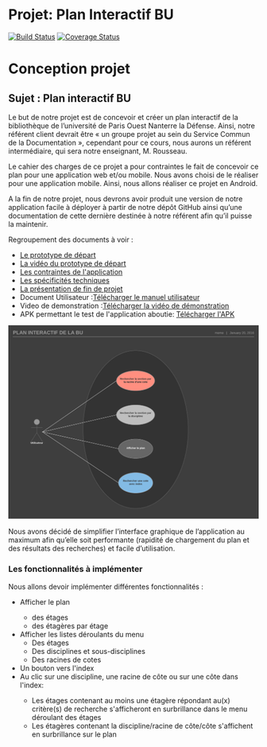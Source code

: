 # Projet: Plan Interactif BU

[![Build Status](https://travis-ci.org/Miage-Paris-Ouest/m1c20152016-planinteractifbu.svg?branch=master)](https://travis-ci.org/Miage-Paris-Ouest/m1c20152016-planinteractifbu)
[![Coverage Status](https://coveralls.io/repos/github/Miage-Paris-Ouest/m1c20152016-planinteractifbu/badge.svg?branch=master)](https://coveralls.io/github/Miage-Paris-Ouest/m1c20152016-planinteractifbu?branch=master)

<h1>Conception projet</h1>

<h2>Sujet : Plan interactif BU </h2>

<p>
Le but de notre projet est de concevoir et créer un plan interactif de la bibliothèque de
l’université de Paris Ouest Nanterre la Défense. Ainsi, notre référent client devrait être « un
groupe projet au sein du Service Commun de la Documentation », cependant pour ce cours, nous aurons
 un référent intermédiaire, qui sera notre enseignant, M. Rousseau.
</p>
<p>
Le cahier des charges de ce projet a pour contraintes le fait de concevoir ce plan pour une
application web et/ou mobile. Nous avons choisi de le réaliser pour une application mobile.
Ainsi, nous allons réaliser ce projet en Android.
</p>
<p>
A la fin de notre projet, nous devrons avoir produit une version de notre application facile à
déployer à partir de notre dépôt GitHub ainsi qu’une documentation de cette dernière destinée à
notre référent afin qu’il puisse la maintenir.
</p>

Regroupement des documents à voir :
- <a href="https://github.com/Miage-Paris-Ouest/m1c20152016-planinteractifbu/blob/master/Documents/Prototypes.md">Le prototype de départ</a> 
- <a href="https://github.com/Miage-Paris-Ouest/m1c20152016-planinteractifbu/tree/master/Documents/Prototype">La vidéo du prototype de départ</a>
- <a href="https://github.com/Miage-Paris-Ouest/m1c20152016-planinteractifbu/blob/master/Documents/Contraintes">Les contraintes de l'application</a>
- <a href="https://github.com/Miage-Paris-Ouest/m1c20152016-planinteractifbu/blob/master/Documents/Tech.md">Les spécificités techniques</a>
- <a href="https://github.com/Miage-Paris-Ouest/m1c20152016-planinteractifbu/blob/master/Documents/Présentation.pdf">La présentation de fin de projet</a>
- Document Utilisateur :<A HREF="https://github.com/Miage-Paris-Ouest/m1c20152016-planinteractifbu/blob/master/Documents/Guide%20Utilisateur/Doc_util.docx?raw=true">Télécharger le manuel utilisateur</A> 
- Video de demonstration :<A HREF="https://github.com/Miage-Paris-Ouest/m1c20152016-planinteractifbu/blob/master/Documents/Guide%20Utilisateur/PlanInteractifBU.avi?raw=true">Télécharger la vidéo de démonstration</A>
- APK permettant le test de l'application aboutie: <A HREF="https://github.com/Miage-Paris-Ouest/m1c20152016-planinteractifbu/blob/master/Documents/PlanInteractifBU.apk?raw=true">Télécharger l'APK</A>
<p>

</p>

<img src="https://raw.githubusercontent.com/Mohamed-MIAGE/UseCaseBU/master/Documents/img/UseCaseBU%20-%20Dark.png"/>

<p>
Nous avons décidé de simplifier l’interface graphique de l’application au maximum afin qu’elle soit
performante (rapidité de chargement du plan et des résultats des recherches) et facile d’utilisation.
</p>
<p>
<h3>Les fonctionnalités à implémenter</h3>
Nous allons devoir implémenter différentes fonctionnalités :
    <ul>
        <li>Afficher le plan</li>
            <ul>
                <li>des étages</li>
                <li>des étagères par étage</li>
            </ul>
        <li>Afficher les listes déroulants du menu</ll>
            <ul>
                 <li>Des étages</li>
                 <li>Des disciplines et sous-disciplines</li>
                 <li>Des racines de cotes</li>
            </ul>
        <li>Un bouton vers l'index</li>
        <li>Au clic sur une discipline, une racine de côte ou sur une côte dans l'index:</li>
         <ul>
          <li>Les étages contenant au moins une étagère répondant au(x) critère(s) de recherche s'afficheront en surbrillance
              dans le menu déroulant des étages</li>
          <li>Les étagères contenant la discipline/racine de côte/côte s'affichent en surbrillance sur le plan</li>
         </ul>
    </ul>
</p>
